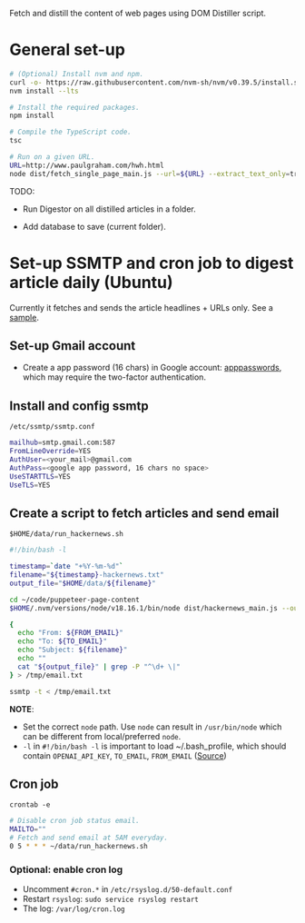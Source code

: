 Fetch and distill the content of web pages using DOM Distiller script.

# General set-up

```bash
# (Optional) Install nvm and npm.
curl -o- https://raw.githubusercontent.com/nvm-sh/nvm/v0.39.5/install.sh | bash
nvm install --lts

# Install the required packages.
npm install

# Compile the TypeScript code.
tsc

# Run on a given URL.
URL=http://www.paulgraham.com/hwh.html
node dist/fetch_single_page_main.js --url=${URL} --extract_text_only=true --output_dir=/tmp/
```

TODO:

- Run Digestor on all distilled articles in a folder.

- Add database to save (current folder).

# Set-up SSMTP and cron job to digest article daily (Ubuntu)

Currently it fetches and sends the article headlines + URLs only. See a [sample](https://justpaste.it/bv6f7).

## Set-up Gmail account

- Create a app password (16 chars) in Google account: [apppasswords](https://myaccount.google.com/apppasswords), which may require the two-factor authentication.

## Install and config ssmtp

`/etc/ssmtp/ssmtp.conf`

```bash
mailhub=smtp.gmail.com:587
FromLineOverride=YES
AuthUser=<your_mail>@gmail.com
AuthPass=<google app password, 16 chars no space>
UseSTARTTLS=YES
UseTLS=YES
```

## Create a script to fetch articles and send email

`$HOME/data/run_hackernews.sh`

```bash
#!/bin/bash -l

timestamp=`date "+%Y-%m-%d"`
filename="${timestamp}-hackernews.txt"
output_file="$HOME/data/${filename}"

cd ~/code/puppeteer-page-content
$HOME/.nvm/versions/node/v18.16.1/bin/node dist/hackernews_main.js --output_dir=$HOME/data/hackernews 2>&1 | tee ${output_file}

{
  echo "From: ${FROM_EMAIL}"
  echo "To: ${TO_EMAIL}"
  echo "Subject: ${filename}"
  echo ""
  cat "${output_file}" | grep -P "^\d+ \|"
} > /tmp/email.txt

ssmtp -t < /tmp/email.txt
```

**NOTE**:

- Set the correct `node` path. Use `node` can result in `/usr/bin/node` which can be different from local/preferred `node`.
- `-l` in `#!/bin/bash -l` is important to load ~/.bash_profile, which should contain `OPENAI_API_KEY`, `TO_EMAIL`, `FROM_EMAIL` ([Source](https://stackoverflow.com/a/51591762/956507))

## Cron job

`crontab -e`

```bash
# Disable cron job status email.
MAILTO=""
# Fetch and send email at 5AM everyday.
0 5 * * * ~/data/run_hackernews.sh
```

### Optional: enable cron log

- Uncomment `#cron.*` in `/etc/rsyslog.d/50-default.conf`
- Restart `rsyslog`: `sudo service rsyslog restart`
- The log: `/var/log/cron.log`
